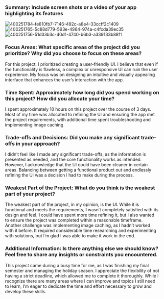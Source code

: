 ### Summary: Include screen shots or a video of your app highlighting its features

![400251784-fe810fb7-7146-492c-a8e4-33ccff2c1409](https://github.com/user-attachments/assets/c476755f-e012-4fec-a5f6-c9a7e57fb1dc)
![400251765-5c88d779-593e-4964-974a-c4fcda39ec35](https://github.com/user-attachments/assets/91ea7e3f-e58e-40de-9e33-dcf68d8697be)
![400251756-51d33b3c-40d1-4740-b6b3-a339133b88f1](https://github.com/user-attachments/assets/d9e57889-b4ba-4bdb-921c-f5343a2a0b1a)



### Focus Areas: What specific areas of the project did you prioritize? Why did you choose to focus on these areas?
For this project, I prioritized creating a user-friendly UI. I believe that even if the functionality is flawless, a complex or unresponsive UI can ruin the user experience. My focus was on designing an intuitive and visually appealing interface that enhances the user’s interaction with the app.

### Time Spent: Approximately how long did you spend working on this project? How did you allocate your time?
I spent approximately 10 hours on this project over the course of 3 days. Most of my time was allocated to refining the UI and ensuring the app met the project requirements, with additional time spent troubleshooting and implementing image caching.

### Trade-offs and Decisions: Did you make any significant trade-offs in your approach?
I didn’t feel like I made any significant trade-offs, as the information is presented as needed, and the core functionality works as intended. However, I acknowledge that the UI could have been cleaner in certain areas. Balancing between getting a functional product out and endlessly refining the UI was a decision I had to make during the process.

### Weakest Part of the Project: What do you think is the weakest part of your project?
The weakest part of the project, in my opinion, is the UI. While it is functional and meets the requirements, I wasn’t completely satisfied with its design and feel. I could have spent more time refining it, but I also wanted to ensure the project was completed within a reasonable timeframe. Another challenge was implementing image caching, as I hadn’t worked with it before. It required considerable time researching and experimenting with solutions, but I’m glad I was able to make it work in the end.

### Additional Information: Is there anything else we should know? Feel free to share any insights or constraints you encountered.
This project came during a busy time for me, as I was finishing my final semester and managing the holiday season. I appreciate the flexibility of not having a strict deadline, which allowed me to complete it thoroughly. While I recognize there are many areas where I can improve and topics I still need to learn, I’m eager to dedicate the time and effort necessary to grow and develop these skills.
